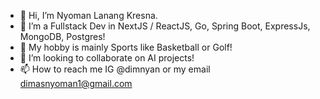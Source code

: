 - 👋 Hi, I’m Nyoman Lanang Kresna.
- 👀 I’m a Fullstack Dev in NextJS / ReactJS, Go, Spring Boot, ExpressJs, MongoDB, Postgres!
- 🌱 My hobby is mainly Sports like Basketball or Golf!
- 💞️ I’m looking to collaborate on AI projects!
- 📫 How to reach me IG @dimnyan or my email dimasnyoman1@gmail.com

<!---
dimnyan/dimnyan is a ✨ special ✨ repository because its `README.md` (this file) appears on your GitHub profile.
You can click the Preview link to take a look at your changes.
--->
